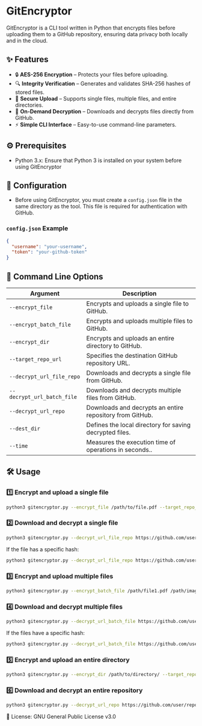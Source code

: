 # GitEncryptor

GitEncryptor is a CLI tool written in Python that encrypts files before uploading them to a GitHub repository, ensuring data privacy both locally and in the cloud.

## ✨ Features

- 🔒 **AES-256 Encryption** – Protects your files before uploading.
- 🔍 **Integrity Verification** – Generates and validates SHA-256 hashes of stored files.
- 📂 **Secure Upload** – Supports single files, multiple files, and entire directories.
- 🔑 **On-Demand Decryption** – Downloads and decrypts files directly from GitHub.
- ⚡ **Simple CLI Interface** – Easy-to-use command-line parameters.

## ⚙️ Prerequisites

- Python 3.x: Ensure that Python 3 is installed on your system before using GitEncryptor

  
## 🔧 Configuration

- Before using GitEncryptor, you must create a `config.json` file in the same directory as the tool. This file is required for authentication with GitHub.


### `config.json` Example
```json
{
  "username": "your-username",
  "token": "your-github-token"
}
```

## 📜 Command Line Options

| Argument                      | Description |
|--------------------------------|-------------|
| `--encrypt_file`              | Encrypts and uploads a single file to GitHub. |
| `--encrypt_batch_file`        | Encrypts and uploads multiple files to GitHub. |
| `--encrypt_dir`               | Encrypts and uploads an entire directory to GitHub. |
| `--target_repo_url`           | Specifies the destination GitHub repository URL. |
| `--decrypt_url_file_repo`     | Downloads and decrypts a single file from GitHub. |
| `--decrypt_url_batch_file`    | Downloads and decrypts multiple files from GitHub. |
| `--decrypt_url_repo`          | Downloads and decrypts an entire repository from GitHub. |
| `--dest_dir`                  | Defines the local directory for saving decrypted files. |
| `--time`                      | Measures the execution time of operations in seconds.. |


## 🛠 Usage

### 1️⃣ Encrypt and upload a single file

```bash
python3 gitencryptor.py --encrypt_file /path/to/file.pdf --target_repo_url https://github.com/user/repository/
```

### 2️⃣ Download and decrypt a single file

```bash
python3 gitencryptor.py --decrypt_url_file_repo https://github.com/user/repository/blob/main/file.pdf --dest_dir /destination/path
```

If the file has a specific hash:

```bash
python3 gitencryptor.py --decrypt_url_file_repo https://github.com/user/repository/blob/<hash>/file.pdf --dest_dir /destination/path
```

### 3️⃣ Encrypt and upload multiple files

```bash
python3 gitencryptor.py --encrypt_batch_file /path/file1.pdf /path/image.jpg /path/image.png --target_repo_url https://github.com/user/repository/
```

### 4️⃣ Download and decrypt multiple files

```bash
python3 gitencryptor.py --decrypt_url_batch_file https://github.com/user/repository/blob/main/file1.pdf https://github.com/user/repository/blob/main/image.jpg https://github.com/user/repository/blob/main/image.png --dest_dir /destination/path
```

If the files have a specific hash:

```bash
python3 gitencryptor.py --decrypt_url_batch_file https://github.com/user/repository/blob/<hash>/file1.pdf https://github.com/user/repository/blob/<hash>/image.jpg https://github.com/user/repository/blob/<hash>/image.png --dest_dir /destination/path
```

### 5️⃣ Encrypt and upload an entire directory

```bash
python3 gitencryptor.py --encrypt_dir /path/to/directory/ --target_repo_url https://github.com/user/repository/
```

### 6️⃣ Download and decrypt an entire repository

```bash
python3 gitencryptor.py --decrypt_url_repo https://github.com/user/repository/ --dest_dir /destination/path/
```

📜 License: GNU General Public License v3.0
